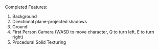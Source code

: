 Completed Features:
1. Background
2. Directional plane-projected shadows
3. Ground
4. First Person Camera (WASD to move character, Q to turn left, E to turn right)
5. Procedural Solid Texturing